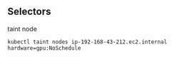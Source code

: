 ## Selectors


taint node

```
kubectl taint nodes ip-192-168-43-212.ec2.internal hardware=gpu:NoSchedule
```